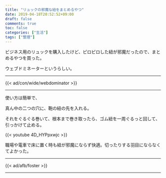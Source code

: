 ```yaml
---
title: "リュックの邪魔な紐をまとめるやつ"
date: 2019-04-18T20:52:52+09:00
draft: false
comments: true
toc: false
categories: ["生活"]
tags: ["整理"]
---
```


ビジネス用のリュックを購入したけど、ピロピロした紐が邪魔だったので、まとめるやつを買った。

ウェブドミネーターというらしい。

<!--more-->

---

{{< ad/con/wide/webdominator >}}

---

使い方は簡単で、

真ん中の二つの穴に、鞄の紐の先を入れる。

それをぐるぐる巻いて、根本まで巻き取ったら、ゴム紐を一周ぐるっと回して、引っかけて止める。

{{< youtube 4D_HYPpxwjc >}}

職場や電車で床に置く時も紐が邪魔にならず快適。切ったりする羽目にならなくてよかった。

---

{{< ad/afb/foster >}}

---
